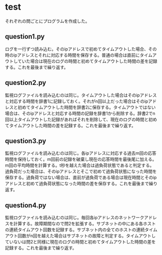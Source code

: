 # test

それぞれの問ごとにプログラムを作成した。

<h2>question1.py</h2>
ログを一行ずつ読み込む。そのipアドレスで初めてタイムアウトした場合、その時のipアドレスとそれに対応する時間を保存する。普通の場合は直前にタイムアウトしていた場合は現在のログの時間と初めてタイムアウトした時間の差を記録する。これを最後まで繰り返す。<bd>

<h2>question2.py</h2>
監視ログファイルを読み込むのは同じ。タイムアウトした場合はそのipアドレスと対応する時間を辞書1に記録しておく。それがn回以上だった場合はそのipアドレスと初めてタイムアウトした時間を辞書2に保存する。<bd>タイムアウトではない場合は、そのipアドレスと対応する時間の記録を辞書1から削除する。辞書2でn回以上タイムアウトした記録があればそれを削除して、現在のログの時間と初めてタイムアウトした時間の差を記録する。これを最後まで繰り返す。<bd>

<h2>question3.py</h2>
監視ログファイルを読み込むのは同じ。各ipアドレスに対応する過去m回の応答時間を保持しておく。m回前の記録を破棄し現在の応答時間を最後尾に加える。m回の平均時間を計算する。t秒を越えた場合は過負荷状態であると判定する。過負荷だった場合は、そのipアドレスとそこで初めて過負荷状態になった時間を保存する。過負荷ではない場合は、直前が過負荷である場合は現在時間とそのipアドレスと初めて過負荷状態になった時間の差を保存する。これを最後まで繰り返す。<bd>

<h2>question4.py</h2>
監視ログファイルを読み込むのは同じ。毎回各ipアドレスのネットワークアドレスを計算する。故障期間なので問2を拡張する。サブネットの中にある各ホストの連続タイムアウト回数を記録する。サブネット内の全てのホストの連続タイムアウト回数がn回を越えた場合はサブネットの故障と判定する。タイムアウトしていないは問2と同様に現在のログの時間と初めてタイムアウトした時間の差を記録する。これを最後まで繰り返す。<bd>

